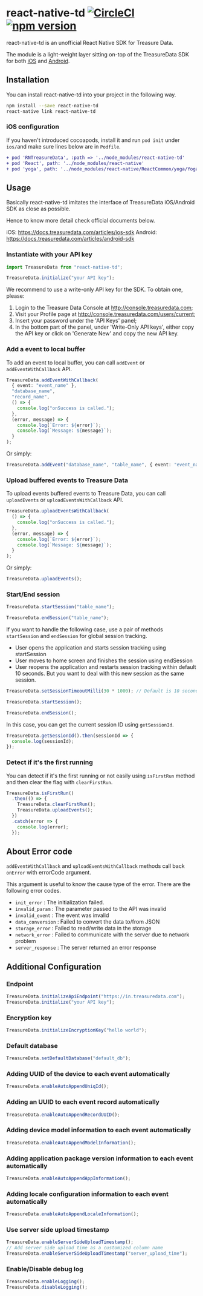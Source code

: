 # react-native-td [![CircleCI](https://circleci.com/gh/quipper/react-native-td.svg?style=svg)](https://circleci.com/gh/quipper/react-native-td) [![npm version](https://badge.fury.io/js/react-native-td.svg)](https://badge.fury.io/js/react-native-td)

react-native-td is an unofficial React Native SDK for Treasure Data.

The module is a light-weight layer sitting on-top of the TreasureData SDK for both [iOS](https://github.com/treasure-data/td-ios-sdk) and [Android](https://github.com/treasure-data/td-android-sdk).

## Installation

You can install react-native-td into your project in the following way.

```sh
npm install --save react-native-td
react-native link react-native-td
```

### iOS configuration

If you haven't introduced cocoapods, install it and run `pod init` under `ios/`and make sure lines below are in `Podfile`.

```diff
+ pod 'RNTreasureData', :path => '../node_modules/react-native-td'
+ pod 'React', path: '../node_modules/react-native'
+ pod 'yoga', path: '../node_modules/react-native/ReactCommon/yoga/Yoga.podspec'
```

## Usage

Basically react-native-td imitates the interface of TreasureData iOS/Android SDK as close as possible.

Hence to know more detail check official documents below.

iOS: https://docs.treasuredata.com/articles/ios-sdk
Android: https://docs.treasuredata.com/articles/android-sdk

### Instantiate with your API key

```ts
import TreasureData from "react-native-td";

TreasureData.initialize("your API key");
```

We recommend to use a write-only API key for the SDK. To obtain one, please:

1. Login to the Treasure Data Console at http://console.treasuredata.com;
2. Visit your Profile page at http://console.treasuredata.com/users/current;
3. Insert your password under the 'API Keys' panel;
4. In the bottom part of the panel, under 'Write-Only API keys', either copy the API key or click on 'Generate New' and copy the new API key.

### Add a event to local buffer

To add an event to local buffer, you can call `addEvent` or `addEventWithCallback` API.

```ts
TreasureData.addEventWithCallback(
  { event: "event_name" },
  "database_name",
  "record_name",
  () => {
    console.log("onSuccess is called.");
  },
  (error, message) => {
    console.log(`Error: ${error}`);
    console.log(`Message: ${message}`);
  }
);
```

Or simply:

```ts
TreasureData.addEvent("database_name", "table_name", { event: "event_name" });
```

### Upload buffered events to Treasure Data

To upload events buffered events to Treasure Data, you can call `uploadEvents` or `uploadEventsWithCallback` API.

```ts
TreasureData.uploadEventsWithCallback(
  () => {
    console.log("onSuccess is called.");
  },
  (error, message) => {
    console.log(`Error: ${error}`);
    console.log(`Message: ${message}`);
  }
);
```

Or simply:

```ts
TreasureData.uploadEvents();
```

### Start/End session

```ts
TreasureData.startSession("table_name");

TreasureData.endSession("table_name");
```

If you want to handle the following case, use a pair of methods `startSession` and `endSession` for global session tracking.

* User opens the application and starts session tracking using startSession
* User moves to home screen and finishes the session using endSession
* User reopens the application and restarts session tracking within default 10 seconds. But you want to deal with this new session as the same session.

```ts
TreasureData.setSessionTimeoutMilli(30 * 1000); // Default is 10 seconds

TreasureData.startSession();

TreasureData.endSession();
```

In this case, you can get the current session ID using `getSessionId`.

```ts
TreasureData.getSessionId().then(sessionId => {
  console.log(sessionId);
});
```

### Detect if it's the first running

You can detect if it's the first running or not easily using `isFirstRun` method and then clear the flag with `clearFirstRun`.

```ts
TreasureData.isFirstRun()
  .then(() => {
    TreasureData.clearFirstRun();
    TreasureData.uploadEvents();
  })
  .catch(error => {
    console.log(error);
  });
```

## About Error code

`addEventWithCallback` and `uploadEventsWithCallback` methods call back `onError` with errorCode argument.

This argument is useful to know the cause type of the error. There are the following error codes.

* `init_error` : The initialization failed.
* `invalid_param` : The parameter passed to the API was invalid
* `invalid_event` : The event was invalid
* `data_conversion` : Failed to convert the data to/from JSON
* `storage_error` : Failed to read/write data in the storage
* `network_error` : Failed to communicate with the server due to network problem
* `server_response` : The server returned an error response

## Additional Configuration

### Endpoint

```ts
TreasureData.initializeApiEndpoint("https://in.treasuredata.com");
TreasureData.initialize("your API key");
```

### Encryption key

```ts
TreasureData.initializeEncryptionKey("hello world");
```

### Default database

```ts
TreasureData.setDefaultDatabase("default_db");
```

### Adding UUID of the device to each event automatically

```ts
TreasureData.enableAutoAppendUniqId();
```

### Adding an UUID to each event record automatically

```ts
TreasureData.enableAutoAppendRecordUUID();
```

### Adding device model information to each event automatically

```ts
TreasureData.enableAutoAppendModelInformation();
```

### Adding application package version information to each event automatically

```ts
TreasureData.enableAutoAppendAppInformation();
```

### Adding locale configuration information to each event automatically

```ts
TreasureData.enableAutoAppendLocaleInformation();
```

### Use server side upload timestamp

```ts
TreasureData.enableServerSideUploadTimestamp();
// Add server side upload time as a customized column name
TreasureData.enableServerSideUploadTimestamp("server_upload_time");
```

### Enable/Disable debug log

```ts
TreasureData.enableLogging();
TreasureData.disableLogging();
```
